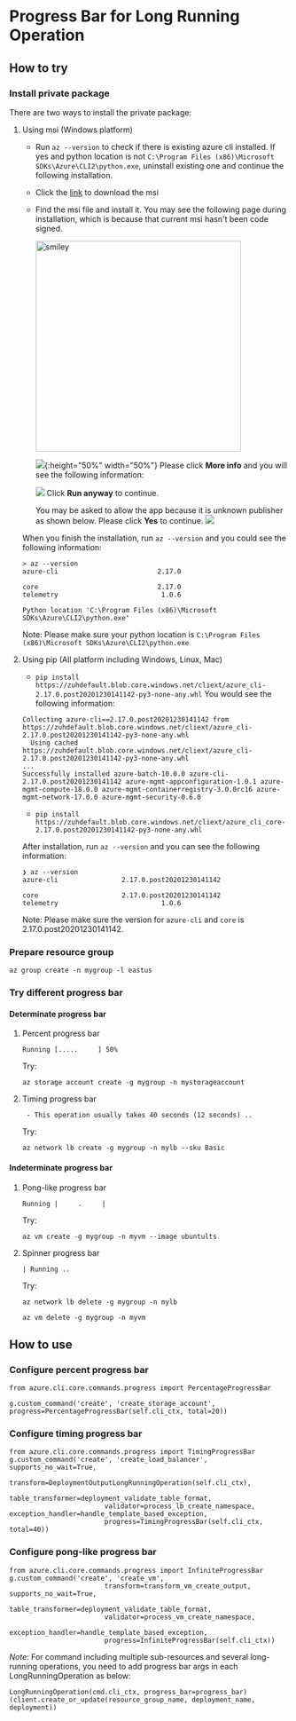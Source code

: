 Progress Bar for Long Running Operation
==========================================

## How to try
### Install private package
There are two ways to install the private package:
1. Using msi (Windows platform)
    - Run `az --version` to check if there is existing azure cli installed.
      If yes and python location is not `C:\Program Files (x86)\Microsoft SDKs\Azure\CLI2\python.exe`,
      uninstall existing one and continue the following installation.
    - Click the [link](https://zuhdefault.blob.core.windows.net/cliext/Microsoft%20Azure%20CLI20201230141142.msi) 
    to download the msi
    - Find the msi file and install it. You may see the following page during installation, which is because that 
    current msi hasn't been code signed. 
    
        <img src="assets/unsigned_msi_install1.png" alt="smiley" height="380" width="370">
    
        ![](assets/unsigned_msi_install1.png){:height="50%" width="50%"}
        Please click **More info** and you will see the following information:
        
        ![](assets/unsigned_msi_install2.png)
        Click **Run anyway** to continue.
        
        You may be asked to allow the app because it is unknown publisher as shown below. Please click **Yes**
        to continue.
        ![](assets/user_account_control.png)
        
    When you finish the installation, run `az --version` and you could see the following information:
    
    ```                                                                                                                                                                                                                                                                                                                                                                                                                                                                                                                                                                                                                 
    > az --version                                                                                                                                                                                                                                                                                                                                                                                                                                                                                                                       
    azure-cli                         2.17.0
    
    core                              2.17.0
    telemetry                          1.0.6
 
    Python location 'C:\Program Files (x86)\Microsoft SDKs\Azure\CLI2\python.exe'
    ``` 
    Note: Please make sure your python location is `C:\Program Files (x86)\Microsoft SDKs\Azure\CLI2\python.exe` 

2. Using pip (All platform including Windows, Linux, Mac)
    - `pip install https://zuhdefault.blob.core.windows.net/cliext/azure_cli-2.17.0.post20201230141142-py3-none-any.whl`
    You would see the following information:
    ```
    Collecting azure-cli==2.17.0.post20201230141142 from https://zuhdefault.blob.core.windows.net/cliext/azure_cli-2.17.0.post20201230141142-py3-none-any.whl
      Using cached https://zuhdefault.blob.core.windows.net/cliext/azure_cli-2.17.0.post20201230141142-py3-none-any.whl
    ...
    Successfully installed azure-batch-10.0.0 azure-cli-2.17.0.post20201230141142 azure-mgmt-appconfiguration-1.0.1 azure-mgmt-compute-18.0.0 azure-mgmt-containerregistry-3.0.0rc16 azure-mgmt-network-17.0.0 azure-mgmt-security-0.6.0
    ```
    
    - `pip install https://zuhdefault.blob.core.windows.net/cliext/azure_cli_core-2.17.0.post20201230141142-py3-none-any.whl`
    
    After installation, run `az --version` and you can see the following information:
    ```
    ❯ az --version
    azure-cli                2.17.0.post20201230141142
    
    core                     2.17.0.post20201230141142
    telemetry                          1.0.6
    ```
    Note: Please make sure the version for `azure-cli` and `core` is 2.17.0.post20201230141142.

### Prepare resource group
`az group create -n mygroup -l eastus`

### Try different progress bar
#### Determinate progress bar
1. Percent progress bar

    `Running [.....     ] 50%`

    Try:
    ```
    az storage account create -g mygroup -n mystorageaccount
    ```

2. Timing progress bar

    ` - This operation usually takes 40 seconds (12 seconds) ..`

    Try:
    ```
    az network lb create -g mygroup -n mylb --sku Basic
    ```

#### Indeterminate progress bar
1. Pong-like progress bar

    `Running |     .     |`

    Try:
    ```
    az vm create -g mygroup -n myvm --image ubuntults
    ```

2. Spinner progress bar

    `| Running ..`

    Try:
    ```
    az network lb delete -g mygroup -n mylb
    ```
    ```
    az vm delete -g mygroup -n myvm
    ```

## How to use
### Configure percent progress bar
```
from azure.cli.core.commands.progress import PercentageProgressBar

g.custom_command('create', 'create_storage_account', progress=PercentageProgressBar(self.cli_ctx, total=20))
```
### Configure timing progress bar
```
from azure.cli.core.commands.progress import TimingProgressBar
g.custom_command('create', 'create_load_balancer', supports_no_wait=True,
                        transform=DeploymentOutputLongRunningOperation(self.cli_ctx),
                        table_transformer=deployment_validate_table_format,
                        validator=process_lb_create_namespace, exception_handler=handle_template_based_exception,
                        progress=TimingProgressBar(self.cli_ctx, total=40))
```
### Configure pong-like progress bar
```
from azure.cli.core.commands.progress import InfiniteProgressBar
g.custom_command('create', 'create_vm',
                        transform=transform_vm_create_output, supports_no_wait=True,
                        table_transformer=deployment_validate_table_format,
                        validator=process_vm_create_namespace,
                        exception_handler=handle_template_based_exception,
                        progress=InfiniteProgressBar(self.cli_ctx))
```

*Note*:
For command including multiple sub-resources and several long-running operations, you need to add progress bar args in each LongRunningOperation as below:
```
LongRunningOperation(cmd.cli_ctx, progress_bar=progress_bar)(client.create_or_update(resource_group_name, deployment_name, deployment))
```

